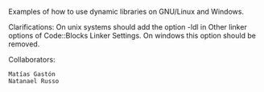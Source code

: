 Examples of how to use dynamic libraries on GNU/Linux and Windows.

Clarifications:
On unix systems should add the option -ldl in Other linker options of Code::Blocks Linker Settings.
On windows this option should be removed.
 
Collaborators:

	Matías Gastón
	Natanael Russo